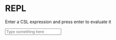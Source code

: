 # REPL

Enter a CSL expression and press enter to evaluate it

<div class="h-64 overflow-y-scroll" ref="logWrapper">
<LogPane :logs="logs" />
</div>
<input 
    type="text" 
    placeholder="Type something here" 
    v-model="replInput" 
    class="bg-gray-700 w-full p-1 text-white text-lg border-0 outline-none" 
    @keydown.enter="execute"
    @keydown.up="upHistory"
    @keydown.down="downHistory" />

<style>
@import 'conductorr-lib/dist/style.css';
</style>

<script>
import { DateTime } from "luxon";
import { LogPane } from 'conductorr-lib'
// import "/src/util/wasm_exec.js";

export default {
    data() {
        return {
            replInput: '',
            logs: [],
            history: [],
            historyIndex: 0
        }
    },
    components: {
        LogPane
    },
    methods: {
        initCSL() {
            let go = new Go();

            WebAssembly.instantiateStreaming(
                fetch("/csl.wasm"),
                go.importObject
            ).then(async (result) => {
                await go.run(result.instance);
                this.initCSL();
            });
        },
        upHistory() {
            if(this.historyIndex > 0) {
                this.historyIndex --;
            }
            this.replInput = this.history[this.historyIndex];
        },
        downHistory() {
            if(this.historyIndex <= this.history.length - 1) {
                this.historyIndex ++;
            } 
            if (this.historyIndex == this.history.length) {
                this.replInput = ''
            } else {
                this.replInput = this.history[this.historyIndex];
            }
        },
        execute() {
            if(this.history[this.history.length - 1] != this.replInput) {
                this.history.push(this.replInput);
            }
            this.historyIndex = this.history.length;
            this.pushOutput(this.replInput, "default", "italic")
            Execute(this.replInput, (ok, err, result) => {
                this.replInput = '';
                if (!ok) {
                    this.pushOutput("Execution error: " + err, "danger", "bold");
                } else if (result || result === 0 || result === false) {
                    console.log(result);
                    this.pushOutput(result, "success", "bold");
                } else {
                    this.pushOutput("null", "warning", "bold");
                }
            });
        },
        pushOutput(msg, variant, decoration) {
            const output = {
                msg,
                variant,
                decoration,
                timestamp: DateTime.now(),
            };
            this.logs.push(output);
        },
    },
    mounted() {
        this.initCSL();
    },
    watch: {
        logs: {
            handler: function(){
                this.$nextTick(() => {
                    this.$refs.logWrapper.scrollTop = this.$refs.logWrapper.scrollHeight;
                })
            },
            deep: true
        }
    }
}
</script>
